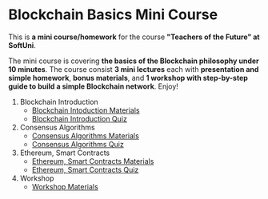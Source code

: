 # Blockchain Basics Mini Course

This is **a mini course/homework** for the course **"Teachers of the Future" at SoftUni**.

The mini course is covering **the basics of the Blockchain philosophy under 10 minutes**. The course consist **3 mini lectures** each with **presentation and simple homework**, **bonus materials**, and **1 workshop with step-by-step guide to build a simple Blockchain network**. Enjoy!

1. Blockchain Introduction
    * [Blockchain Intoduction Materials](https://github.com/mdamyanova/Blockchain-Basics-Mini-Course/tree/master/01.Blockchain%20Introduction)
    * [Blockchain Introduction Quiz](https://quizizz.com/admin/quiz/5d2f6929f2b3cd001aa37fdb/blockchain-introduction)
1. Consensus Algorithms
    * [Consensus Algorithms Materials](https://github.com/mdamyanova/Blockchain-Basics-Mini-Course/tree/master/02.Consensus%20Algorithms)
    * [Consensus Algorithms Quiz](https://quizizz.com/admin/quiz/5d2f72e469e55c001aaee0b4/consensus-algorithms-introduction)
1. Ethereum, Smart Contracts
    * [Ethereum, Smart Contracts Materials](https://github.com/mdamyanova/Blockchain-Basics-Mini-Course/tree/master/03.Ethereum%2C%20Smart%20Contracts)
    * [Ethereum, Smart Contracts Quiz](https://quizizz.com/admin/quiz/5d303be8b1a002001dca2ed0/ethereum-smart-contracts-introduction)
1. Workshop
    * [Workshop Materials](https://github.com/mdamyanova/Blockchain-Basics-Mini-Course/tree/master/04.Workshop)
